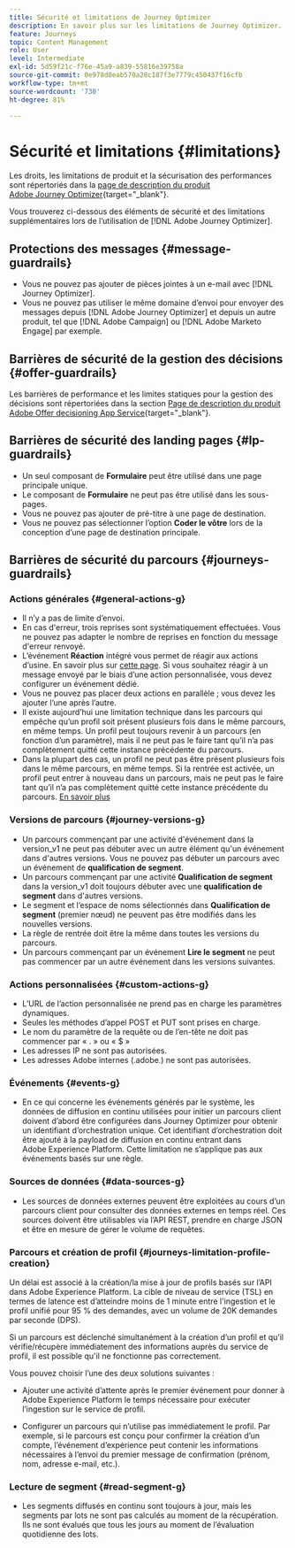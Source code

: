 ```yaml
---
title: Sécurité et limitations de Journey Optimizer
description: En savoir plus sur les limitations de Journey Optimizer.
feature: Journeys
topic: Content Management
role: User
level: Intermediate
exl-id: 5d59f21c-f76e-45a9-a839-55816e39758a
source-git-commit: 0e978d0eab570a28c187f3e7779c450437f16cfb
workflow-type: tm+mt
source-wordcount: '730'
ht-degree: 81%

---
```


# Sécurité et limitations {#limitations}

Les droits, les limitations de produit et la sécurisation des performances sont répertoriés dans la [page de description du produit Adobe Journey Optimizer](https://helpx.adobe.com/fr/legal/product-descriptions/adobe-journey-optimizer.html){target=&quot;_blank&quot;}.

Vous trouverez ci-dessous des éléments de sécurité et des limitations supplémentaires lors de l’utilisation de [!DNL Adobe Journey Optimizer].

## Protections des messages {#message-guardrails}

* Vous ne pouvez pas ajouter de pièces jointes à un e-mail avec [!DNL Journey Optimizer].
* Vous ne pouvez pas utiliser le même domaine d’envoi pour envoyer des messages depuis [!DNL Adobe Journey Optimizer] et depuis un autre produit, tel que [!DNL Adobe Campaign] ou [!DNL Adobe Marketo Engage] par exemple.


## Barrières de sécurité de la gestion des décisions {#offer-guardrails}

Les barrières de performance et les limites statiques pour la gestion des décisions sont répertoriées dans la section [Page de description du produit Adobe Offer decisioning App Service](https://helpx.adobe.com/legal/product-descriptions/offer-decisioning-app-service.html){target=&quot;_blank&quot;}.


## Barrières de sécurité des landing pages {#lp-guardrails}

* Un seul composant de **Formulaire** peut être utilisé dans une page principale unique.
* Le composant de **Formulaire** ne peut pas être utilisé dans les sous-pages.
* Vous ne pouvez pas ajouter de pré-titre à une page de destination.
* Vous ne pouvez pas sélectionner l’option **Coder le vôtre** lors de la conception d’une page de destination principale.

## Barrières de sécurité du parcours {#journeys-guardrails}

### Actions générales {#general-actions-g}

* Il n’y a pas de limite d’envoi.
* En cas d&#39;erreur, trois reprises sont systématiquement effectuées. Vous ne pouvez pas adapter le nombre de reprises en fonction du message d&#39;erreur renvoyé.
* L’événement **Réaction** intégré vous permet de réagir aux actions d’usine. En savoir plus sur [cette page](../building-journeys/reaction-events.md). Si vous souhaitez réagir à un message envoyé par le biais d’une action personnalisée, vous devez configurer un événement dédié.
* Vous ne pouvez pas placer deux actions en parallèle ; vous devez les ajouter l’une après l’autre.
* Il existe aujourd’hui une limitation technique dans les parcours qui empêche qu’un profil soit présent plusieurs fois dans le même parcours, en même temps. Un profil peut toujours revenir à un parcours (en fonction d’un paramètre), mais il ne peut pas le faire tant qu’il n’a pas complètement quitté cette instance précédente du parcours.
* Dans la plupart des cas, un profil ne peut pas être présent plusieurs fois dans le même parcours, en même temps. Si la rentrée est activée, un profil peut entrer à nouveau dans un parcours, mais ne peut pas le faire tant qu’il n’a pas complètement quitté cette instance précédente du parcours. [En savoir plus](../building-journeys/journey-end.md)

### Versions de parcours {#journey-versions-g}

* Un parcours commençant par une activité d&#39;événement dans la version_v1 ne peut pas débuter avec un autre élément qu&#39;un événement dans d&#39;autres versions. Vous ne pouvez pas débuter un parcours avec un événement de **qualification de segment**.
* Un parcours commençant par une activité **Qualification de segment** dans la version_v1 doit toujours débuter avec une **qualification de segment** dans d&#39;autres versions.
* Le segment et l’espace de noms sélectionnés dans **Qualification de segment** (premier nœud) ne peuvent pas être modifiés dans les nouvelles versions.
* La règle de rentrée doit être la même dans toutes les versions du parcours.
* Un parcours commençant par un événement **Lire le segment** ne peut pas commencer par un autre événement dans les versions suivantes.

### Actions personnalisées {#custom-actions-g}

* L’URL de l’action personnalisée ne prend pas en charge les paramètres dynamiques.
* Seules les méthodes d’appel POST et PUT sont prises en charge.
* Le nom du paramètre de la requête ou de l’en-tête ne doit pas commencer par « . » ou « $ »
* Les adresses IP ne sont pas autorisées.
* Les adresses Adobe internes (.adobe.) ne sont pas autorisées.

### Événements {#events-g}

* En ce qui concerne les événements générés par le système, les données de diffusion en continu utilisées pour initier un parcours client doivent d’abord être configurées dans Journey Optimizer pour obtenir un identifiant d’orchestration unique. Cet identifiant d’orchestration doit être ajouté à la payload de diffusion en continu entrant dans Adobe Experience Platform. Cette limitation ne s’applique pas aux événements basés sur une règle.

### Sources de données  {#data-sources-g}

* Les sources de données externes peuvent être exploitées au cours d’un parcours client pour consulter des données externes en temps réel. Ces sources doivent être utilisables via l’API REST, prendre en charge JSON et être en mesure de gérer le volume de requêtes.

### Parcours et création de profil {#journeys-limitation-profile-creation}

Un délai est associé à la création/la mise à jour de profils basés sur l’API dans Adobe Experience Platform. La cible de niveau de service (TSL) en termes de latence est d’atteindre moins de 1 minute entre l&#39;ingestion et le profil unifié pour 95 % des demandes, avec un volume de 20K demandes par seconde (DPS).

Si un parcours est déclenché simultanément à la création d’un profil et qu’il vérifie/récupère immédiatement des informations auprès du service de profil, il est possible qu&#39;il ne fonctionne pas correctement.

Vous pouvez choisir l’une des deux solutions suivantes :

* Ajouter une activité d’attente après le premier événement pour donner à Adobe Experience Platform le temps nécessaire pour exécuter l’ingestion sur le service de profil.

* Configurer un parcours qui n’utilise pas immédiatement le profil. Par exemple, si le parcours est conçu pour confirmer la création d’un compte, l’événement d’expérience peut contenir les informations nécessaires à l’envoi du premier message de confirmation (prénom, nom, adresse e-mail, etc.).

### Lecture de segment {#read-segment-g}

* Les segments diffusés en continu sont toujours à jour, mais les segments par lots ne sont pas calculés au moment de la récupération. Ils ne sont évalués que tous les jours au moment de l’évaluation quotidienne des lots.
